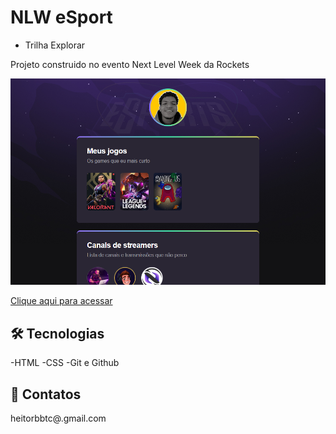 # NLW eSport
- Trilha Explorar

Projeto construido no evento Next Level Week da Rockets

![preview](./.github/preview.png)

[Clique aqui para acessar](https://heitorbbtc.github.io/nlw/)

## 🛠 Tecnologias 

-HTML
-CSS
-Git e Github

## 📧 Contatos

heitorbbtc@.gmail.com